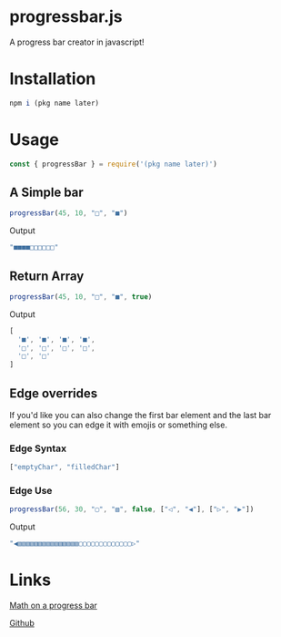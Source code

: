 # progressbar.js
A progress bar creator in javascript!

# Installation
```js
npm i (pkg name later)
```

# Usage
```js
const { progressBar } = require('(pkg name later)')
```
## A Simple bar

```js
progressBar(45, 10, "□", "■")
```
 Output
```js
"■■■■□□□□□□"
```

## Return Array

```js
progressBar(45, 10, "□", "■", true)
```
Output
```js
[
  '■', '■', '■', '■',
  '□', '□', '□', '□',
  '□', '□'
]
```

## Edge overrides

If you'd like you can also change the first bar element and the last bar element so you can edge it with emojis or something else.

### Edge Syntax

```js
["emptyChar", "filledChar"]
```

### Edge Use

```js
progressBar(56, 30, "▢", "▧", false, ["◁", "◀"], ["▷", "▶"])
```
Output
```js
"◀▧▧▧▧▧▧▧▧▧▧▧▧▧▧▧▢▢▢▢▢▢▢▢▢▢▢▢▢▷"
```

# Links

[Math on a progress bar](https://stackoverflow.com/a/40323549/16618019, "Takes you to stackoverflow")

[Github](https://github.com/Yetity/progressBar.js/tree/main "Where do you think this takes you?")

